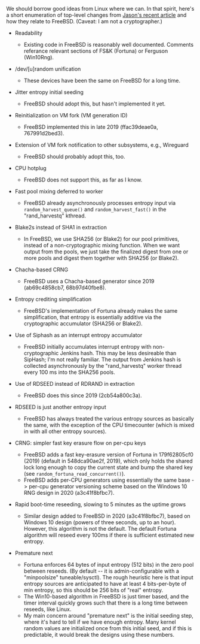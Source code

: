 We should borrow good ideas from Linux where we can.  In that spirit, here's a short enumeration of top-level changes from [Jason's recent article](https://www.zx2c4.com/projects/linux-rng-5.17-5.18/) and how they relate to FreeBSD.  (Caveat: I am not a cryptographer.)

* Readability
    - Existing code in FreeBSD is reasonably well documented.  Comments referance relevant sections of FS&K (Fortuna) or Ferguson (Win10Rng).

* /dev/[u]random unification
    - These devices have been the same on FreeBSD for a long time.

* Jitter entropy initial seeding
    - FreeBSD should adopt this, but hasn't implemented it yet.

* Reinitialization on VM fork (VM generation ID)
    - FreeBSD implemented this in late 2019 (ffac39deae0a, 767991d2bed3).

* Extension of VM fork notification to other subsystems, e.g., Wireguard
    - FreeBSD should probably adopt this, too.

* CPU hotplug
    - FreeBSD does not support this, as far as I know.

* Fast pool mixing deferred to worker
    - FreeBSD already asynchronously processes entropy input via `random_harvest_queue()` and `random_harvest_fast()` in the "rand_harvestq" kthread.

* Blake2s instead of SHA1 in extraction
    - In FreeBSD, we use SHA256 (or Blake2) for our pool primitives, instead of a non-cryptographic mixing function.  When we want output from the pools, we just take the finalized digest from one or more pools and digest them together with SHA256 (or Blake2).

* Chacha-based CRNG
    - FreeBSD uses a Chacha-based generator since 2019 (ab69c4858cb7, 68b97d40fbe8).

* Entropy crediting simplification
    - FreeBSD's implementation of Fortuna already makes the same simplification, that entropy is essentially additive via the cryptographic accumulator (SHA256 or Blake2).

* Use of Siphash as an interrupt entropy accumulator
    - FreeBSD initially accumulates interrupt entropy with non-cryptographic Jenkins hash.  This may be less desireable than SipHash; I'm not really familiar.  The output from Jenkins hash is collected asynchronously by the "rand_harvestq" worker thread every 100 ms into the SHA256 pools.

* Use of RDSEED instead of RDRAND in extraction
    - FreeBSD does this since 2019 (2cb54a800c3a).

* RDSEED is just another entropy input
    - FreeBSD has always treated the various entropy sources as basically the same, with the exception of the CPU timecounter (which is mixed in with all other entropy sources).

* CRNG: simpler fast key erasure flow on per-cpu keys
    - FreeBSD adds a fast key-erasure version of Fortuna in 179f62805cf0 (2019) (default in 548dca90ae2f, 2019), which only holds the shared lock long enough to copy the current state and bump the shared key (see `random_fortuna_read_concurrent()`).
    - FreeBSD adds per-CPU generators using essentially the same base -> per-cpu generator versioning scheme based on the Windows 10 RNG design in 2020 (a3c41f8bfbc7).

* Rapid boot-time reseeding, slowing to 5 minutes as the uptime grows
    - Similar design added to FreeBSD in 2020 (a3c41f8bfbc7), based on Windows 10 design (powers of three seconds, up to an hour).  However, this algorithm is not the default.  The default Fortuna algorithm will reseed every 100ms if there is sufficient estimated new entropy.

* Premature next
    - Fortuna enforces 64 bytes of input entropy (512 bits) in the zero pool between reseeds.  (By default -- it is admin-configurable with a "minpoolsize" tuneable/sysctl).  The rough heuristic here is that input entropy sources are anticipated to have at least 4 bits-per-byte of min entropy, so this should be 256 bits of "real" entropy.
    - The Win10-based algorithm in FreeBSD is just timer based, and the timer interval quickly grows such that there is a long time between reseeds, like Linux.
    - My main concern around "premature next" is the initial seeding step, where it's hard to tell if we have enough entropy.  Many kernel random values are initialized once from this initial seed, and if this is predictable, it would break the designs using these numbers.

